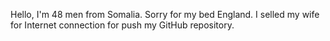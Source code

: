 Hello, I'm 48 men from Somalia. Sorry for my bed England. I selled my wife for
Internet connection for push my GitHub repository.
